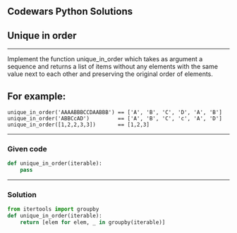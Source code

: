 
Codewars Python Solutions
---
## Unique in order <br>
---
Implement the function unique_in_order which takes as argument a sequence and returns a list of items without any elements with the same value next to each other and preserving the original order of elements.

## For example:
```
unique_in_order('AAAABBBCCDAABBB') == ['A', 'B', 'C', 'D', 'A', 'B']
unique_in_order('ABBCcAD')         == ['A', 'B', 'C', 'c', 'A', 'D']
unique_in_order([1,2,2,3,3])       == [1,2,3]
```

---
### Given code
```python
def unique_in_order(iterable):
    pass
```
---
### Solution
```python
from itertools import groupby
def unique_in_order(iterable):
    return [elem for elem, _ in groupby(iterable)]
```
